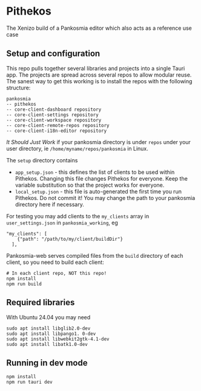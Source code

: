 # Pithekos
The Xenizo build of a Pankosmia editor which also acts as a reference use case

## Setup and configuration
This repo pulls together several libraries and projects into a single Tauri app. The projects are spread across several repos to allow modular reuse. The sanest way to get this working is to install the repos with the following structure:

```
pankosmia
-- pithekos
-- core-client-dashboard repository
-- core-client-settings repository
-- core-client-workspace repository 
-- core-client-remote-repos repository
-- core-client-i18n-editor repository
```

*It Should Just Work* if your pankosmia directory is under `repos` under your user directory, ie `/home/myname/repos/pankosmia` in Linux.

The `setup` directory contains
- `app_setup.json` - this defines the list of clients to be used within Pithekos. Changing this file changes Pithekos for everyone. Keep the variable substitution so that the project works for everyone.
- `local_setup.json` - this file is auto-generated the first time you run Pithekos. Do not commit it! You may change the path to your pankosmia directory here if necessary.

For testing you may add clients to the `my_clients` array in `user_settings.json` in `pankosmia_working`, eg
```
"my_clients": [
    {"path": "/path/to/my/client/buildDir"}
  ],
```

Pankosmia-web serves compiled files from the `build` directory of each client, so you need to build each client:
```
# In each client repo, NOT this repo!
npm install
npm run build
```

## Required libraries
With Ubuntu 24.04 you may need
```
sudo apt install libglib2.0-dev
sudo apt install libpango1. 0-dev
sudo apt install libwebkit2gtk-4.1-dev
sudo apt install libatk1.0-dev
```

## Running in dev mode
```
npm install
npm run tauri dev
```
